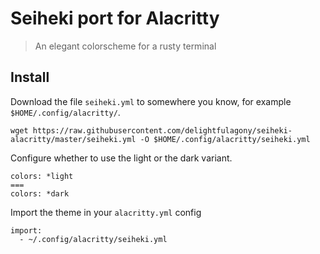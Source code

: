 # Seiheki port for Alacritty

> An elegant colorscheme for a rusty terminal

## Install

Download the file `seiheki.yml` to somewhere you know, for example `$HOME/.config/alacritty/`.

```
wget https://raw.githubusercontent.com/delightfulagony/seiheki-alacritty/master/seiheki.yml -O $HOME/.config/alacritty/seiheki.yml 
```

Configure whether to use the light or the dark variant.

```
colors: *light
===
colors: *dark
```

Import the theme in your `alacritty.yml` config

```
import:
  - ~/.config/alacritty/seiheki.yml
```
